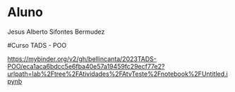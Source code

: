 # Aluno
Jesus Alberto Sifontes Bermudez

#Curso
TADS - POO

https://mybinder.org/v2/gh/bellincanta/2023TADS-POO/eca1aca6bdcc5e6fba40e57a19459fc29ecf77e2?urlpath=lab%2Ftree%2FAtividades%2FAtvTeste%2Fnotebook%2FUntitled.ipynb


